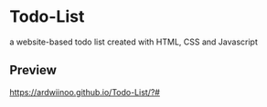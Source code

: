 # Todo-List
a website-based todo list created with HTML, CSS and Javascript

## Preview
https://ardwiinoo.github.io/Todo-List/?#
